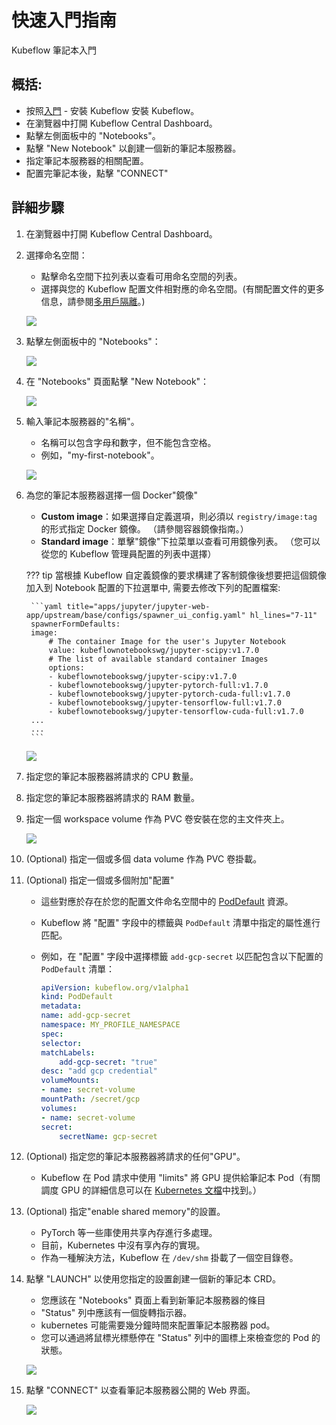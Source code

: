 # 快速入門指南

Kubeflow 筆記本入門

## 概括:

- 按照[入門](../../env/kubeflow-install.md) - 安裝 Kubeflow 安裝 Kubeflow。
- 在瀏覽器中打開 Kubeflow Central Dashboard。
- 點擊左側面板中的 "Notebooks"。
- 點擊 "New Notebook" 以創建一個新的筆記本服務器。
- 指定筆記本服務器的相關配置。
- 配置完筆記本後，點擊 "CONNECT"

## 詳細步驟

1. 在瀏覽器中打開 Kubeflow Central Dashboard。

2. 選擇命名空間：

    - 點擊命名空間下拉列表以查看可用命名空間的列表。
    - 選擇與您的 Kubeflow 配置文件相對應的命名空間。(有關配置文件的更多信息，請參閱[多用戶隔離](../multi-tenancy/overview.md)。)

    ![](./assets/nb-namespace-dropdown.png)

3. 點擊左側面板中的 "Notebooks"：

    ![](./assets/nb-notebooks-menu.png)


4. 在 "Notebooks" 頁面點擊 "New Notebook"：

    ![](./assets/nb-new-notebook.png)

5. 輸入筆記本服務器的"名稱"。

    - 名稱可以包含字母和數字，但不能包含空格。
    - 例如，"my-first-notebook"。

    ![](./assets/nb-naming.png)

6. 為您的筆記本服務器選擇一個 Docker"鏡像"

    - **Custom image**：如果選擇自定義選項，則必須以 `registry/image:tag` 的形式指定 Docker 鏡像。 （請參閱容器鏡像指南。）
    - **Standard image**：單擊"鏡像"下拉菜單以查看可用鏡像列表。 （您可以從您的 Kubeflow 管理員配置的列表中選擇）

    ??? tip
        當根據 Kubeflow 自定義鏡像的要求構建了客制鏡像後想要把這個鏡像加入到 Notebook 配置的下拉選單中, 需要去修改下列的配置檔案:

        ```yaml title="apps/jupyter/jupyter-web-app/upstream/base/configs/spawner_ui_config.yaml" hl_lines="7-11"
        spawnerFormDefaults:
        image:
            # The container Image for the user's Jupyter Notebook
            value: kubeflownotebookswg/jupyter-scipy:v1.7.0
            # The list of available standard container Images
            options:
            - kubeflownotebookswg/jupyter-scipy:v1.7.0
            - kubeflownotebookswg/jupyter-pytorch-full:v1.7.0
            - kubeflownotebookswg/jupyter-pytorch-cuda-full:v1.7.0
            - kubeflownotebookswg/jupyter-tensorflow-full:v1.7.0
            - kubeflownotebookswg/jupyter-tensorflow-cuda-full:v1.7.0
        ...
        ...
        ```

    ![](./assets/nb-select-image.png)

7. 指定您的筆記本服務器將請求的 CPU 數量。

8. 指定您的筆記本服務器將請求的 RAM 數量。

9. 指定一個 workspace volume 作為 PVC 卷安裝在您的主文件夾上。

    ![](./assets/nb-cpu-ram-volume.png)

10. (Optional) 指定一個或多個 data volume 作為 PVC 卷掛載。

11. (Optional) 指定一個或多個附加"配置"

    - 這些對應於存在於您的配置文件命名空間中的 [PodDefault](https://github.com/kubeflow/kubeflow/blob/master/components/admission-webhook/README.md) 資源。
    - Kubeflow 將 "配置" 字段中的標籤與 `Po​​dDefault` 清單中指定的屬性進行匹配。
    - 例如，在 "配置" 字段中選擇標籤 `add-gcp-secret` 以匹配包含以下配置的 `PodDefault` 清單：

        ```yaml
        apiVersion: kubeflow.org/v1alpha1
        kind: PodDefault
        metadata:
        name: add-gcp-secret
        namespace: MY_PROFILE_NAMESPACE
        spec:
        selector:
        matchLabels:
            add-gcp-secret: "true"
        desc: "add gcp credential"
        volumeMounts:
        - name: secret-volume
        mountPath: /secret/gcp
        volumes:
        - name: secret-volume
        secret:
            secretName: gcp-secret
        ```

12. (Optional) 指定您的筆記本服務器將請求的任何"GPU"。

    - Kubeflow 在 Pod 請求中使用 "limits" 將 GPU 提供給筆記本 Pod（有關調度 GPU 的詳細信息可以在 [Kubernetes 文檔](https://kubernetes.io/docs/tasks/manage-gpus/scheduling-gpus/)中找到。）

13. (Optional) 指定"enable shared memory"的設置。

    - PyTorch 等一些庫使用共享內存進行多處理。
    - 目前，Kubernetes 中沒有享內存的實現。
    - 作為一種解決方法，Kubeflow 在 `/dev/shm` 掛載了一個空目錄卷。

14. 點擊 "LAUNCH" 以使用您指定的設置創建一個新的筆記本 CRD。

    - 您應該在 "Notebooks" 頁面上看到新筆記本服務器的條目
    - "Status" 列中應該有一個旋轉指示器。
    - kubernetes 可能需要幾分鐘時間來配置筆記本服務器 pod。
    - 您可以通過將鼠標光標懸停在 "Status" 列中的圖標上來檢查您的 Pod 的狀態。

    ![](./assets/nb-status-ready-notebook.png)

15. 點擊 "CONNECT" 以查看筆記本服務器公開的 Web 界面。

    ![](./assets/nb-notebook-connected.png)

